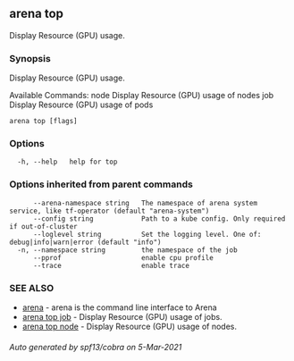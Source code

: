 ## arena top

Display Resource (GPU) usage.

### Synopsis

Display Resource (GPU) usage.

Available Commands:
  node        Display Resource (GPU) usage of nodes
  job         Display Resource (GPU) usage of pods
    

```
arena top [flags]
```

### Options

```
  -h, --help   help for top
```

### Options inherited from parent commands

```
      --arena-namespace string   The namespace of arena system service, like tf-operator (default "arena-system")
      --config string            Path to a kube config. Only required if out-of-cluster
      --loglevel string          Set the logging level. One of: debug|info|warn|error (default "info")
  -n, --namespace string         the namespace of the job
      --pprof                    enable cpu profile
      --trace                    enable trace
```

### SEE ALSO

* [arena](arena.md)	 - arena is the command line interface to Arena
* [arena top job](arena_top_job.md)	 - Display Resource (GPU) usage of jobs.
* [arena top node](arena_top_node.md)	 - Display Resource (GPU) usage of nodes.

###### Auto generated by spf13/cobra on 5-Mar-2021
